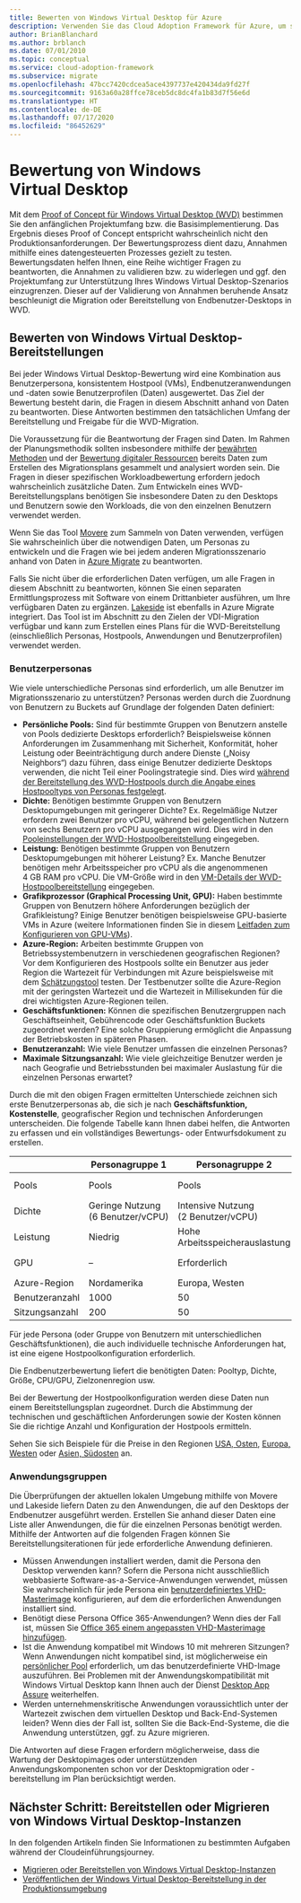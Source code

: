 ```yaml
---
title: Bewerten von Windows Virtual Desktop für Azure
description: Verwenden Sie das Cloud Adoption Framework für Azure, um sich mit bewährten Methoden für die Windows Virtual Desktop-Migration vertraut zu machen, mit denen Sie die Komplexität reduzieren und den Migrationsprozess standardisieren können.
author: BrianBlanchard
ms.author: brblanch
ms.date: 07/01/2010
ms.topic: conceptual
ms.service: cloud-adoption-framework
ms.subservice: migrate
ms.openlocfilehash: 47bcc7420cdcea5ace4397737e420434da9fd27f
ms.sourcegitcommit: 9163a60a28ffce78ceb5dc8dc4fa1b83d7f56e6d
ms.translationtype: HT
ms.contentlocale: de-DE
ms.lasthandoff: 07/17/2020
ms.locfileid: "86452629"
---
```

# <a name="windows-virtual-desktop-assessment"></a>Bewertung von Windows Virtual Desktop

Mit dem [Proof of Concept für Windows Virtual Desktop (WVD)](./proof-of-concept.md) bestimmen Sie den anfänglichen Projektumfang bzw. die Basisimplementierung. Das Ergebnis dieses Proof of Concept entspricht wahrscheinlich nicht den Produktionsanforderungen. Der Bewertungsprozess dient dazu, Annahmen mithilfe eines datengesteuerten Prozesses gezielt zu testen. Bewertungsdaten helfen Ihnen, eine Reihe wichtiger Fragen zu beantworten, die Annahmen zu validieren bzw. zu widerlegen und ggf. den Projektumfang zur Unterstützung Ihres Windows Virtual Desktop-Szenarios einzugrenzen. Dieser auf der Validierung von Annahmen beruhende Ansatz beschleunigt die Migration oder Bereitstellung von Endbenutzer-Desktops in WVD.

## <a name="assess-windows-virtual-desktop-deployments"></a>Bewerten von Windows Virtual Desktop-Bereitstellungen

Bei jeder Windows Virtual Desktop-Bewertung wird eine Kombination aus Benutzerpersona, konsistentem Hostpool (VMs), Endbenutzeranwendungen und -daten sowie Benutzerprofilen (Daten) ausgewertet. Das Ziel der Bewertung besteht darin, die Fragen in diesem Abschnitt anhand von Daten zu beantworten. Diese Antworten bestimmen den tatsächlichen Umfang der Bereitstellung und Freigabe für die WVD-Migration.

Die Voraussetzung für die Beantwortung der Fragen sind Daten. Im Rahmen der Planungsmethodik sollten insbesondere mithilfe der [bewährten Methoden](../../plan/index.md) und der [Bewertung digitaler Ressourcen](../../digital-estate/index.md) bereits Daten zum Erstellen des Migrationsplans gesammelt und analysiert worden sein. Die Fragen in dieser spezifischen Workloadbewertung erfordern jedoch wahrscheinlich zusätzliche Daten. Zum Entwickeln eines WVD-Bereitstellungsplans benötigen Sie insbesondere Daten zu den Desktops und Benutzern sowie den Workloads, die von den einzelnen Benutzern verwendet werden.

Wenn Sie das Tool [Movere](https://docs.microsoft.com/azure/migrate/migrate-services-overview#movere) zum Sammeln von Daten verwenden, verfügen Sie wahrscheinlich über die notwendigen Daten, um Personas zu entwickeln und die Fragen wie bei jedem anderen Migrationsszenario anhand von Daten in [Azure Migrate](https://docs.microsoft.com/azure/migrate) zu beantworten.

Falls Sie nicht über die erforderlichen Daten verfügen, um alle Fragen in diesem Abschnitt zu beantworten, können Sie einen separaten Ermittlungsprozess mit Software von einem Drittanbieter ausführen, um Ihre verfügbaren Daten zu ergänzen. [Lakeside](https://docs.microsoft.com/azure/migrate/migrate-services-overview#isv-integration) ist ebenfalls in Azure Migrate integriert. Das Tool ist im Abschnitt zu den Zielen der VDI-Migration verfügbar und kann zum Erstellen eines Plans für die WVD-Bereitstellung (einschließlich Personas, Hostpools, Anwendungen und Benutzerprofilen) verwendet werden.

### <a name="user-personas"></a>Benutzerpersonas

Wie viele unterschiedliche Personas sind erforderlich, um alle Benutzer im Migrationsszenario zu unterstützen? Personas werden durch die Zuordnung von Benutzern zu Buckets auf Grundlage der folgenden Daten definiert:

- **Persönliche Pools:** Sind für bestimmte Gruppen von Benutzern anstelle von Pools dedizierte Desktops erforderlich? Beispielsweise können Anforderungen im Zusammenhang mit Sicherheit, Konformität, hoher Leistung oder Beeinträchtigung durch andere Dienste („Noisy Neighbors“) dazu führen, dass einige Benutzer dedizierte Desktops verwenden, die nicht Teil einer Poolingstrategie sind. Dies wird [während der Bereitstellung des WVD-Hostpools durch die Angabe eines Hostpooltyps von Personas festgelegt](https://docs.microsoft.com/azure/virtual-desktop/create-host-pools-azure-marketplace#begin-the-host-pool-setup-process).
- **Dichte:** Benötigen bestimmte Gruppen von Benutzern Desktopumgebungen mit geringerer Dichte? Ex. Regelmäßige Nutzer erfordern zwei Benutzer pro vCPU, während bei gelegentlichen Nutzern von sechs Benutzern pro vCPU ausgegangen wird. Dies wird in den [Pooleinstellungen der WVD-Hostpoolbereitstellung](https://docs.microsoft.com/azure/virtual-desktop/create-host-pools-azure-marketplace#begin-the-host-pool-setup-process) eingegeben.
- **Leistung:** Benötigen bestimmte Gruppen von Benutzern Desktopumgebungen mit höherer Leistung? Ex. Manche Benutzer benötigen mehr Arbeitsspeicher pro vCPU als die angenommenen 4 GB RAM pro vCPU. Die VM-Größe wird in den [VM-Details der WVD-Hostpoolbereitstellung](https://docs.microsoft.com/azure/virtual-desktop/create-host-pools-azure-marketplace#virtual-machine-details) eingegeben.
- **Grafikprozessor (Graphical Processing Unit, GPU):** Haben bestimmte Gruppen von Benutzern höhere Anforderungen bezüglich der Grafikleistung? Einige Benutzer benötigen beispielsweise GPU-basierte VMs in Azure (weitere Informationen finden Sie in diesem [Leitfaden zum Konfigurieren von GPU-VMs](https://docs.microsoft.com/azure/virtual-desktop/configure-vm-gpu)).
- **Azure-Region:** Arbeiten bestimmte Gruppen von Betriebssystembenutzern in verschiedenen geografischen Regionen? Vor dem Konfigurieren des Hostpools sollte ein Benutzer aus jeder Region die Wartezeit für Verbindungen mit Azure beispielsweise mit dem [Schätzungstool](https://azure.microsoft.com/services/virtual-desktop/assessment/#estimation-tool) testen. Der Testbenutzer sollte die Azure-Region mit der geringsten Wartezeit und die Wartezeit in Millisekunden für die drei wichtigsten Azure-Regionen teilen.
- **Geschäftsfunktionen:** Können die spezifischen Benutzergruppen nach Geschäftseinheit, Gebührencode oder Geschäftsfunktion Buckets zugeordnet werden? Eine solche Gruppierung ermöglicht die Anpassung der Betriebskosten in späteren Phasen.
- **Benutzeranzahl:** Wie viele Benutzer umfassen die einzelnen Personas?
- **Maximale Sitzungsanzahl:** Wie viele gleichzeitige Benutzer werden je nach Geografie und Betriebsstunden bei maximaler Auslastung für die einzelnen Personas erwartet?

Durch die mit den obigen Fragen ermittelten Unterschiede zeichnen sich erste Benutzerpersonas ab, die sich je nach **Geschäftsfunktion, Kostenstelle**, geografischer Region und technischen Anforderungen unterscheiden. Die folgende Tabelle kann Ihnen dabei helfen, die Antworten zu erfassen und ein vollständiges Bewertungs- oder Entwurfsdokument zu erstellen.

|  | Personagruppe 1  | Personagruppe 2  | Personagruppe 3  |
|---------|---------|---------|---------|
| Pools  | Pools | Pools | Dediziert (Sicherheitsaspekte) |
| Dichte | Geringe Nutzung (6 Benutzer/vCPU) | Intensive Nutzung (2 Benutzer/vCPU) | Dediziert (1 Benutzer/vCPU) |
| Leistung | Niedrig | Hohe Arbeitsspeicherauslastung | Niedrig |
| GPU | – | Erforderlich | NICHT ZUTREFFEND |
| Azure-Region | Nordamerika | Europa, Westen | Nordamerika |
| Benutzeranzahl | 1000 | 50 | 20 |
| Sitzungsanzahl | 200 | 50 | 10 |

Für jede Persona (oder Gruppe von Benutzern mit unterschiedlichen Geschäftsfunktionen), die auch individuelle technische Anforderungen hat, ist eine eigene Hostpoolkonfiguration erforderlich.

Die Endbenutzerbewertung liefert die benötigten Daten: Pooltyp, Dichte, Größe, CPU/GPU, Zielzonenregion usw.

Bei der Bewertung der Hostpoolkonfiguration werden diese Daten nun einem Bereitstellungsplan zugeordnet. Durch die Abstimmung der technischen und geschäftlichen Anforderungen sowie der Kosten können Sie die richtige Anzahl und Konfiguration der Hostpools ermitteln.

Sehen Sie sich Beispiele für die Preise in den Regionen [USA, Osten](https://azure.com/e/448606254c9a44f88798892bb8e0ef3c), [Europa, Westen](https://azure.com/e/61a376d5f5a641e8ac31d1884ade9e55) oder [Asien, Südosten](https://azure.com/e/7cf555068922461587d0aa99a476f926) an.

### <a name="application-groups"></a>Anwendungsgruppen

Die Überprüfungen der aktuellen lokalen Umgebung mithilfe von Movere und Lakeside liefern Daten zu den Anwendungen, die auf den Desktops der Endbenutzer ausgeführt werden. Erstellen Sie anhand dieser Daten eine Liste aller Anwendungen, die für die einzelnen Personas benötigt werden. Mithilfe der Antworten auf die folgenden Fragen können Sie Bereitstellungsiterationen für jede erforderliche Anwendung definieren.

- Müssen Anwendungen installiert werden, damit die Persona den Desktop verwenden kann? Sofern die Persona nicht ausschließlich webbasierte Software-as-a-Service-Anwendungen verwendet, müssen Sie wahrscheinlich für jede Persona ein [benutzerdefiniertes VHD-Masterimage](https://docs.microsoft.com/azure/virtual-desktop/set-up-customize-master-image) konfigurieren, auf dem die erforderlichen Anwendungen installiert sind.
- Benötigt diese Persona Office 365-Anwendungen? Wenn dies der Fall ist, müssen Sie [Office 365 einem angepassten VHD-Masterimage hinzufügen](https://docs.microsoft.com/azure/virtual-desktop/install-office-on-wvd-master-image).
- Ist die Anwendung kompatibel mit Windows 10 mit mehreren Sitzungen? Wenn Anwendungen nicht kompatibel sind, ist möglicherweise ein [persönlicher Pool](https://docs.microsoft.com/azure/virtual-desktop/configure-host-pool-personal-desktop-assignment-type) erforderlich, um das benutzerdefinierte VHD-Image auszuführen. Bei Problemen mit der Anwendungskompatibilität mit Windows Virtual Desktop kann Ihnen auch der Dienst [Desktop App Assure](https://docs.microsoft.com/fasttrack/win-10-app-assure-assistance-offered) weiterhelfen.
- Werden unternehmenskritische Anwendungen voraussichtlich unter der Wartezeit zwischen dem virtuellen Desktop und Back-End-Systemen leiden? Wenn dies der Fall ist, sollten Sie die Back-End-Systeme, die die Anwendung unterstützen, ggf. zu Azure migrieren.

Die Antworten auf diese Fragen erfordern möglicherweise, dass die Wartung der Desktopimages oder unterstützenden Anwendungskomponenten schon vor der Desktopmigration oder -bereitstellung im Plan berücksichtigt werden.

## <a name="next-step-deploy-or-migrate-windows-virtual-desktop-instances"></a>Nächster Schritt: Bereitstellen oder Migrieren von Windows Virtual Desktop-Instanzen

In den folgenden Artikeln finden Sie Informationen zu bestimmten Aufgaben während der Cloudeinführungsjourney.

- [Migrieren oder Bereitstellen von Windows Virtual Desktop-Instanzen](./migrate-deploy.md)
- [Veröffentlichen der Windows Virtual Desktop-Bereitstellung in der Produktionsumgebung](./migrate-release.md)
